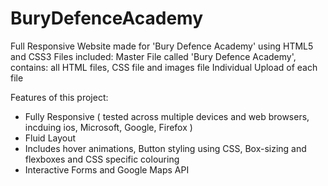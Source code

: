 # BuryDefenceAcademy
Full Responsive Website made for 'Bury Defence Academy' using HTML5 and CSS3
Files included: Master File called 'Bury Defence Academy', contains: all HTML files, CSS file and images file
Individual Upload of each file
<IMPORTANT TO NOTE: First HTML project I have worked on>

Features of this project:
- Fully Responsive ( tested across multiple devices and web browsers, incduing ios, Microsoft, Google, Firefox )
- Fluid Layout
- Includes hover animations, Button styling using CSS, Box-sizing and flexboxes and CSS specific colouring
- Interactive Forms and Google Maps API
